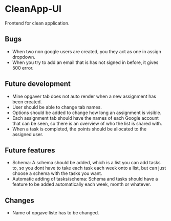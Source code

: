 # CleanApp-UI
Frontend for clean application.


## Bugs
- When two non google users are created, you they act as one in assign dropdown.
- When you try to add an email that is has not signed in before, it gives 500 error.
  
## Future development
- Mine opgaver tab does not auto render when a new assignment has been created.
- User should be able to change tab names.
- Options should be added to change how long an assignment is visible.
- Each assignment tab should have the names of each Google account that can be seen, so there is an overview of who the list is shared with.
- When a task is completed, the points should be allocated to the assigned user.

## Future features
- Schema: A schema should be added, which is a list you can add tasks to, so you dont have to take each task each week onto a list, but can just choose a schema with the tasks you want.
- Automatic adding of tasks/schema: Schema and tasks should have a feature to be added automatically each week, month or whatever.

## Changes
- Name of opgave liste has to be changed.



